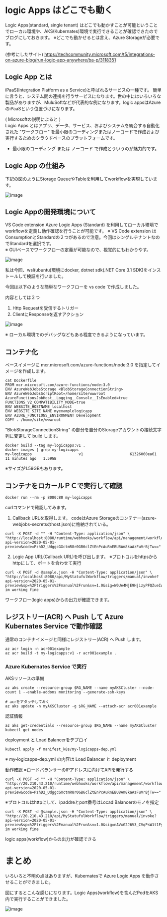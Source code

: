 # logic Apps はどこでも動く

Logic Apps(standard, single tenant) はどこでも動かすことが可能ということでローカル環境や、AKS(Kubernates)環境で実行できることが確認できたのでブログにしておきます。
※どこでも動かせるとは言え、Azure Storageが必要です。

(参考にしたサイト)
https://techcommunity.microsoft.com/t5/integrations-on-azure-blog/run-logic-app-anywhere/ba-p/3118351

## Logic App とは

iPaaS(Integration Platform as a Service)と呼ばれるサービスの一種です。
簡単に言うと、システム間の連携を行うサービスになります。世の中にはいろいろな製品がありますが、MuluSoftなどが代表的な例になります。logic appsはAzureのiPaaSという位置づけになります。


( Microsoftの説明によると )  
Logic Apps とはアプリ、データ、サービス、およびシステムを統合する自動化された "ワークフロー" を最小限のコーディングまたはノーコードで作成および実行するためのクラウドベースのプラットフォームです。


* 最小限のコーディング または ノーコード で作成とういうのが魅力的です。

## Logic App の仕組み

下記の図のようにStorage QueueやTableを利用してworkflowを実現しています。

![image](./img/logicapps_in_docker.png)


## Logic Appの開発環境について

VS Code extension Azure Logic Apps (Standard)  を利用してローカル環境で workflowを定義し動作確認を行うことが可能です。
※ VS Code extension は ConsumptionとStandardの２つがあるので注意。今回はシングルテナントなのでStandardを選択です。  
※ GUIベースでワークフローの定義が可能なので、視覚的にもわかりやす。  

![image](./img/vscode_ext_logicapp.PNG)

私は今回、wsl(ubuntu)環境にdocker, dotnet sdk(.NET Core 3.1 SDK)をインストールして検証を行いました。  


今回は以下のような簡単なワークフローを vs code で作成しました。

内容としては２つ
1. Http Requestを受信するトリガー
2. ClientにResponseを返すアクション

![image](./img/sampleworkflow.PNG)

※ ローカル環境でのデバッグなどもある程度できるようになっています。

## コンテナ化

ベースイメージに mcr.microsoft.com/azure-functions/node:3.0 を指定してイメージを作成します。

```
cat Dockerfile
FROM mcr.microsoft.com/azure-functions/node:3.0
ENV AzureWebJobsStorage <BlobStorageConnectionString>
ENV AzureWebJobsScriptRoot=/home/site/wwwroot AzureFunctionsJobHost__Logging__Console__IsEnabled=true FUNCTIONS_V2_COMPATIBILITY_MODE=true
ENV WEBSITE_HOSTNAME localhost
ENV WEBSITE_SITE_NAME myexamplelogicapp
ENV AZURE_FUNCTIONS_ENVIRONMENT Development
COPY . /home/site/wwwroot
```
"BlobStorageConnectionString" の部分を自分のStorageアカウントの接続文字列に変更して build します。
```
docker build --tag my-logicapps:v1 .
docker images | grep my-logicapps
my-logicapps                     v1                     61326060ea61   11 minutes ago   1.59GB
```
※サイズが1.59GBもあります。

## コンテナをロカールＰＣで実行して確認

```
docker run --rm -p 8080:80 my-logicapps
```

curlコマンドで確認してみます。

1. Callback URLを取得します。
codeはAzure Storageのコンテナー(azure-webjobs-secretsのhost.json)に格納されている。
```
curl -X POST -d "" -H "Content-Type: application/json" \
"http://localhost:8080/runtime/webhooks/workflow/api/management/workflows/MyStatufulWorkflow/triggers/manual/listCallbackUrl?api-version=2020-05-01-preview&code=PzhD2_UdggcGXctmR8r0GB6clZtEnPcAuRnEBU8Am8kaAzFuVrBjTw=="

```

2. Logic App URL(Callback URL)を呼び出します。
※プロトコルをhttpsからhttpにして、ポートを合わせて実行
```
curl -X POST -d @sample.json -H "Content-Type: application/json" \
"http://localhost:8080/api/MyStatufulWorkflow/triggers/manual/invoke?api-version=2020-05-01-preview&sp=%2Ftriggers%2Fmanual%2Frun&sv=1.0&sig=W0Ue4MjE9HjizyPFQZueIwWC2IF6pNLa9UowbPFYlng"
im working fine
```
ワークフロー(logic apps)からの出力が確認できます。

## レジストリー(ACR) へ Push して Azure Kubernates Service で動作確認
通常のコンテナイメージと同様にレジストリー(ACR) へ Push します。
```
az acr login -n acr001example
az acr build -t my-logicapps:v1 -r acr001example .
```

### Azure Kubernates Service で実行
AKSリソースの準備
```
az aks create --resource-group $RG_NAME --name myAKSCluster --node-count 1 --enable-addons monitoring --generate-ssh-keys

# acrをアタッチしておく
az aks update -n myAKSCluster -g $RG_NAME --attach-acr acr001example
```

認証情報
```
az aks get-credentials --resource-group $RG_NAME --name myAKSCluster
kubectl get nodes
```

deployment と Load Balancerをデプロイ
```
kubectl apply -f manifest_k8s/my-logicapps-dep.yml
```
※ my-logicapps-dep.yml の内容は Load Balancer と deployment

動作確認 ※ロードバランサーのIPアドレスに向けてAPIを発行する
```
curl -X POST -d "" -H "Content-Type: application/json" \
"http://20.210.43.210/runtime/webhooks/workflow/api/management/workflows/MyStatufulWorkflow/triggers/manual/listCallbackUrl?api-version=2020-05-01-preview&code=PzhD2_UdggcGXctmR8r0GB6clZtEnPcAuRnEBU8Am8kaAzFuVrBjTw=="
```

※プロトコルはhttpにして、ipaddreとport番号はLocad Balancerのモノを指定
```
curl -X POST -d @sample.json -H "Content-Type: application/json" \
"http://20.210.43.210/api/MyStatufulWorkflow/triggers/manual/invoke?api-version=2020-05-01-preview&sp=%2Ftriggers%2Fmanual%2Frun&sv=1.0&sig=nAVxG2J6V3_CVqPsW1t1FyYgGO_zMB_ivbdyvf62BbI"
im working fine
```
logic apps(workflow)からの出力が確認できる

# まとめ
いろいろと不明の点はありますが、Kubernatesで Azure Logic Apps を動作させることができました。

図にするとこんな感じになります。Logic Apps(workflow)を含んだPodをAKS内で実行することができました。

![image](./img/logicapps_in_aks.png)

